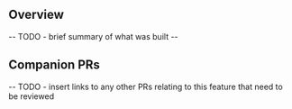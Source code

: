 ## Overview 
-- TODO - brief summary of what was built --

## Companion PRs
-- TODO - insert links to any other PRs relating to this feature that need to be reviewed